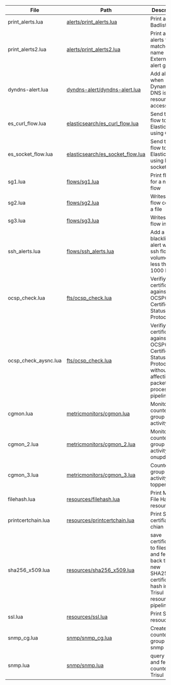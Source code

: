 File|Path|Description|
--- |--- |--- |
print_alerts.lua|[alerts/print_alerts.lua](https://github.com/trisulnsm/trisul-scripts/tree/master/lua/backend_scripts/alerts/print_alerts.lua)|Print all Badlist alerts
print_alerts2.lua|[alerts/print_alerts2.lua](https://github.com/trisulnsm/trisul-scripts/tree/master/lua/backend_scripts/alert/print_alerts2.lua)|Print all alerts that matched name External IDS alert group 
dyndns-alert.lua|[dyndns-alert/dyndns-alert.lua](https://github.com/trisulnsm/trisul-scripts/tree/master/lua/backend_scripts/dyndns-alert/dyndns-alert.lua)|Add alert when Dynamic DNS is resource is accessed
es_curl_flow.lua|[elasticsearch/es_curl_flow.lua](https://github.com/trisulnsm/trisul-scripts/tree/master/lua/backend_scripts/elasticsearch/es_curl_flow.lua)|Send trisul flow to Elasticseach using CURL
es_socket_flow.lua|[elasticsearch/es_socket_flow.lua](https://github.com/trisulnsm/trisul-scripts/tree/master/lua/backend_scripts/elasticsearch/es_socket_flow.lua)|Send trisul flow to Elasticseach using lua socket
sg1.lua|[flows/sg1.lua](https://github.com/trisulnsm/trisul-scripts/tree/master/lua/backend_scripts/flows/sg1.lua)|Print flow id for a new flow
sg2.lua|[flows/sg2.lua](https://github.com/trisulnsm/trisul-scripts/tree/master/lua/backend_scripts/flows/sg2.lua)|Writes in flow count in a file
sg3.lua|[flows/sg3.lua](https://github.com/trisulnsm/trisul-scripts/tree/master/lua/backend_scripts/flows/sg3.lua)|Writes the flow in a file
ssh_alerts.lua|[flows/ssh_alerts.lua](https://github.com/trisulnsm/trisul-scripts/tree/master/lua/backend_scripts/flows/ssh_alerts.lua)| Add a blacklist alert when ssh flow volume is less then 1000 bytes
ocsp_check.lua|[fts/ocsp_check.lua](https://github.com/trisulnsm/trisul-scripts/tree/master/lua/backend_scripts/fts/ocsp_check.lua)| Verifiy a certificate against OCSP(Online Certificate Status Protocol)
ocsp_check_aysnc.lua|[fts/ocsp_check.lua](https://github.com/trisulnsm/trisul-scripts/tree/master/lua/backend_scripts/fts/ocsp_check.lua)| Verifiy a certificate against OCSP(Online Certificate Status Protocol) without affecting packet process pipeline
cgmon.lua|[metricmonitors/cgmon.lua](https://github.com/trisulnsm/trisul-scripts/tree/master/lua/backend_scripts/metricmonitors/cgmon.lua)|Monitor counter group activity
cgmon_2.lua|[metricmonitors/cgmon_2.lua](https://github.com/trisulnsm/trisul-scripts/tree/master/lua/backend_scripts/metricmonitors/cgmon_2.lua)|Monitor counter group activity onupdate
cgmon_3.lua|[metricmonitors/cgmon_3.lua](https://github.com/trisulnsm/trisul-scripts/tree/master/lua/backend_scripts/metricmonitors/cgmon_3.lua)|Counter group activity topper flush
filehash.lua|[resources/filehash.lua](https://github.com/trisulnsm/trisul-scripts/tree/master/lua/backend_scripts/resources/filehash.lua)|Print MD5 File Hashes resources
printcertchain.lua|[resources/printcertchain.lua](https://github.com/trisulnsm/trisul-scripts/tree/master/lua/backend_scripts/resources/printcertchain.lua)|Print SSL certifiace chian
sha256_x509.lua|[resources/sha256_x509.lua](https://github.com/trisulnsm/trisul-scripts/tree/master/lua/backend_scripts/resources/sha256_x509.lua)|save certificates to filesystem and feed back the new SHA256 certificate hash into Trisul resources pipelines
ssl.lua|[resources/ssl.lua](https://github.com/trisulnsm/trisul-scripts/tree/master/lua/backend_scripts/resources/ssl.lua)|Print SSL resouces
snmp_cg.lua|[snmp/snmp_cg.lua](https://github.com/trisulnsm/trisul-scripts/tree/master/lua/backend_scripts/snmp/snmp_cg.lua)|Create new counter group for snmp
snmp.lua|[snmp/snmp.lua](https://github.com/trisulnsm/trisul-scripts/tree/master/lua/backend_scripts/snmp/snmp.lua)|query SNMP and feed counters into Trisul
